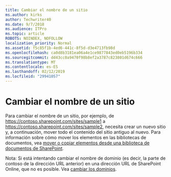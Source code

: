 ```yaml
---
title: Cambiar el nombre de un sitio
ms.author: kirks
author: Techwriter40
ms.date: 9/7/2018
ms.audience: ITPro
ms.topic: article
ROBOTS: NOINDEX, NOFOLLOW
localization_priority: Normal
ms.assetid: f5c85f1b-4ed6-441c-8f5d-d3e4713fb98d
ms.openlocfilehash: ca0d8b3181ea06a4e1ce9877843ed0eb5196b334
ms.sourcegitcommit: dd43cc0a9470f98b8ef2a3787c823801d674c666
ms.translationtype: MT
ms.contentlocale: es-ES
ms.lasthandoff: 02/12/2019
ms.locfileid: "29941057"
---
```

# <a name="rename-a-site"></a>Cambiar el nombre de un sitio

Para cambiar el nombre de un sitio, por ejemplo, de https://contoso.sharepoint.com/sites/sample1 a https://contoso.sharepoint.com/sites/sample2, necesita crear un nuevo sitio y, a continuación, mover todo el contenido del sitio antiguo al nuevo. Para información sobre cómo mover los elementos en las bibliotecas de documentos, vea [mover o copiar elementos desde una biblioteca de documentos de SharePoint](https://go.microsoft.com/fwlink/?Linkid=2018691).
  
Nota: Si está intentando cambiar el nombre de dominio (es decir, la parte de contoso de la dirección URL anterior) en una dirección URL de SharePoint Online, que no es posible. Vea [cambiar los dominios](https://go.microsoft.com/fwlink/?Linkid=2018696).
  

